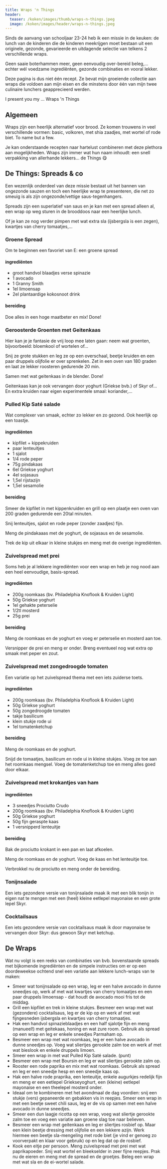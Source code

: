```yaml
---
title: Wraps 'n Things
header:
  teaser: /koken/images/thumb/wraps-n-things.jpeg
  image: /koken/images/header/wraps-n-things.jpeg
---
```


Sinds de aanvang van schooljaar 23-24 heb ik een missie in de keuken: de lunch van de kinderen die de kinderen meekrijgen moet bestaan uit een originele, gezonde, gevarieerde en uitdagende selectie van telkens 2 verschillende wraps.

Geen saaie boterhammen meer, geen eenvoudig over-bereid beleg,... echter wél voedzame ingrediënten, gezonde combinaties en vooral lekker.

Deze pagina is dus niet één recept. Ze bevat mijn groeiende collectie aan wraps die voldoen aan mijn eisen en die minstens door één van mijn twee culinaire lunchers geapprecieerd werden.

I present you my ... Wraps 'n Things

## Algemeen

Wraps zijn een heerlijk alternatief voor brood. Ze komen trouwens in veel verschillende vormen: basic, volkoren, met shia zaadjes, met wortel of rode biet. To name but a few.

Je kan onderstaande recepten naar hartelust combineren met deze plethora aan mogelijkheden. Wraps zijn immer wat hun naam inhoudt: een snell verpakking van allerhande lekkers... de Things 😋

## De Things: Spreads & co

Een wezenlijk onderdeel van deze missie bestaat uit het bannen van ongezonde sauzen en toch een heerlijke wrap te presenteren, die net zo smeuig is als zijn ongezonde/vettige saus-tegenhangers.

Spreads zijn een superlatief van saus en je kan met een spread alleen al, een wrap op weg sturen in de brooddoos naar een heerlijke lunch.

Of je kan ze nog verder pimpen met wat extra sla (ijsbergsla is een zegen), kwartjes van cherry tomaatjes,...

### Groene Spread

Om te beginnen een favoriet van E: een groene spread

#### ingrediënten

* groot handvol blaadjes verse spinazie
* 1 avocado
* 1 Granny Smith
* 1el limoensap
* 2el plantaardige kokosnoot drink

#### bereiding

Doe alles in een hoge maatbeter en mix! Done!

### Geroosterde Groenten met Geitenkaas

Hier kan je je fantasie de vrij loop mee laten gaan: neem wat groenten, bijvoorbeeld: bloemkool of wortelen of...

Snij ze grote stukken en leg ze op een overschaal, beetje kruiden en een paar druppels olijfolie er over sprenkelen. Zet in een oven van 180 graden en laat ze lekker roosteren gedurende 20 min.

Samen met wat geitenkaas in de blender. Done!

Geitenkaas kan je ook vervangen door yoghurt (Griekse bvb.) of Skyr of... En extra kruiden naar eigen experimentele smaal: koriander,...

### Pulled Kip Saté salade

Wat complexer van smaak, echter zo lekker en zo gezond. Ook heerlijk op een toastje.

#### ingrediënten

* kipfilet + kippekruiden
* paar lenteuitjes
* 1 sjalot
* 1/4 rode peper
* 75g pindakaas
* 6el Griekse yoghurt
* 4el sojasaus
* 1,5el rijstazijn
* 1,5el sesamolie

#### bereiding 

Smeer de kipfilet in met kippenkruiden en grill op een plaatje een oven van 200 graden gedurende een 20tal minuten.

Snij lenteuitjes, sjalot en rode peper (zonder zaadjes) fijn.

Meng de pindakaaas met de yoghurt, de sojasaus en de sesamolie.

Trek de kip uit elkaar in kleine stukjes en meng met de overige ingrediënten.

### Zuivelspread met prei

Soms heb je al lekkere ingrediënten voor een wrap en heb je nog nood aan een heel eenvoudige, basis-spread.

#### ingrediënten

* 200g roomkaas (bv. Philadelphia Knoflook & Kruiden Light)
* 50g Griekse yoghurt
* 1el gehakte peterselie
* 1/2tl mosterd
* 25g prei

#### bereiding 

Meng de roomkaas en de yoghurt en voeg er peterselie en mosterd aan toe. 

Versnipper de prei en meng er onder. Breng eventueel nog wat extra op smaak met peper en zout.

### Zuivelspread met zongedroogde tomaten

Een variatie op het zuivelspread thema met een iets zuiderse toets.

#### ingrediënten

* 200g roomkaas (bv. Philadelphia Knoflook & Kruiden Light)
* 50g Griekse yoghurt
* 50g zongedroogde tomaten
* takje basilicum
* klein stukje rode ui
* 1el tomatenketchup

#### bereiding 

Meng de roomkaas en de yoghurt. 

Snijd de tomaatjes, basilicum en rode ui in kleine stukjes. Voeg ze toe aan het roomkaas mengsel. Voeg de tomatenketchup toe en meng alles goed door elkaar.

### Zuivelspread met krokantjes van ham

#### ingrediënten

* 3 sneedjes Prociutto Crudo
* 200g roomkaas (bv. Philadelphia Knoflook & Kruiden Light)
* 50g Griekse yoghurt
* 50g fijn geraspte kaas
* 1 versnipperd lenteuitje

#### bereiding 

Bak de prociutto krokant in een pan en laat afkoelen.

Meng de roomkaas en de yoghurt. Voeg de kaas en het lenteuitje toe.

Verbrokkel nu de prociutto en meng onder de bereiding.

### Tonijnsalade

Een iets gezondere versie van tonijnsalade maak ik met een blik tonijn in eigen nat te mengen met een (heel) kleine eetlepel mayonaise en een grote lepel Skyr.

### Cocktailsaus

Een iets gezondere versie van cocktailsaus maak ik door mayonaise te vervangen door Skyr: dus gewoon Skyr met ketchup.

## De Wraps

Wat nu volgt is een reeks van combinaties van bvb. bovenstaande spreads met bijkomende ingrediënten en de simpele instructies om er op een doordeweekse ochtend snel een variatie aan lekkere lunch-wraps van te maken:

* Smeer wat tonijnsalade op een wrap, leg er een halve avocado in dunne sneedjes op, werk af met wat kwartjes van cherry tomaatjes en een paar druppels limoensap - dat houdt de avocado mooi fris tot de middag.
* Grill een kipfilet en trek in kleine stukjes. Besmeer een wrap met wat (gezondere) cocktailsaus, leg er de kip op en werk af met wat fijngesneden ijsbergsla en kwartjes van cherry tomaatjes.
* Hak een handvol spinazieblaadjes en een half sjalotje fijn en meng (manueel!) met geitekaas, honing en wat zure room. Gebruik als spread op een wrap en leg er enkele sneedjes Parmaham op.
* Besmeer een wrap met wat roomkaas, leg er een halve avocado in dunne sneedjes op. Voeg wat sliertjes gerookte zalm toe en werk af met wat bieslook en enkele druppels limoen.
* Smeer een wrap in met wat Pulled Kip Saté salade. (punt)
* Besmeer een wrap met Boursin en leg er wat sliertjes gerookte zalm op.
* Rooster een rode paprika en mix met wat roomkaas. Gebruik als spread en leg er een sneedje hesp en een sneedje kaas op.
* Hak een halve rode praprika, een lenteuitje, enkele augurkjes redelijk fijn en meng er een eetlepel Griekseyoghurt, een (kleine) eetlepel mayonaise en een theelepel mosterd onder.
* Ideaal om te kombineren met het avondmaal de dag voordien: snij een stukje (vers) gepaneerde en gebakken vis in reepjes. Smeer een wrap in met een beetje sweet chili saus, leg er de vis op samen met een halve avocado in dunne sneedjes.
* Smeer een dun laagje ricotta op een wrap, voeg wat sliertje gerookte zalm toe en voeg een variatie aan groene slag toe naar believen.
* Besmeer een wrap met geitenkaas en leg er sliertjes rosbief op. Maar een klein beetje dressing met olijfolie en een lekkere azijn. Werk hiermee een beetje sla-mengeling met rode biet (je vind er genoeg zo voorverpakt en klaar voor gebruik) op en leg dat op de rosbief.
* Kook een eitje per persoon. Meng zuivelspread met prei met wat paprikapoeder. Snij wat wortel en bleekselder in zeer fijne reepjes. Prak nu de eieren en meng met de spread en de groetjes. Beleg een wrap met wat sla en de ei-wortel salade.
